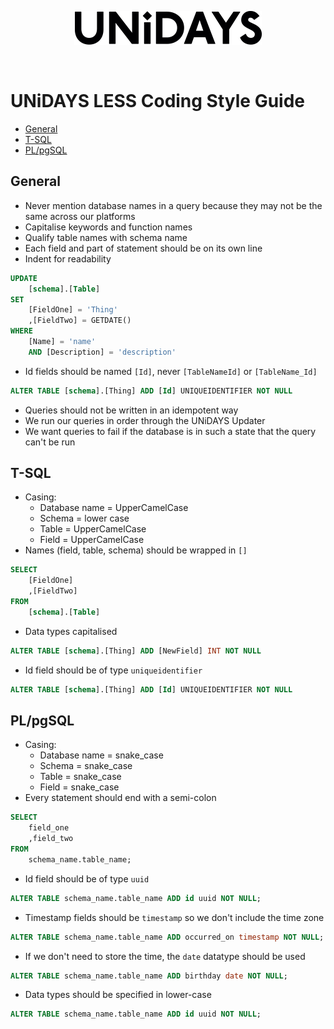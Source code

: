 <p align="center">
  <img src="../assets/UNiDAYS_Logo.png" />
</p>
<br/>

# UNiDAYS LESS Coding Style Guide

* [General](#General)
* [T-SQL](#T-SQL)
* [PL/pgSQL](#PL/pgSQL)

## General

* Never mention database names in a query because they may not be the same across our platforms
* Capitalise keywords and function names
* Qualify table names with schema name
* Each field and part of statement should be on its own line
* Indent for readability

```sql
UPDATE
    [schema].[Table]
SET
    [FieldOne] = 'Thing'
    ,[FieldTwo] = GETDATE()
WHERE
    [Name] = 'name'
    AND [Description] = 'description'
```

* Id fields should be named `[Id]`, never `[TableNameId]` or `[TableName_Id]`

```sql
ALTER TABLE [schema].[Thing] ADD [Id] UNIQUEIDENTIFIER NOT NULL
```

* Queries should not be written in an idempotent way
* We run our queries in order through the UNiDAYS Updater
* We want queries to fail if the database is in such a state that the query can't be run

## T-SQL

* Casing:
  * Database name = UpperCamelCase
  * Schema = lower case
  * Table = UpperCamelCase
  * Field = UpperCamelCase
* Names (field, table, schema) should be wrapped in `[]`

```sql
SELECT
    [FieldOne]
    ,[FieldTwo]
FROM
    [schema].[Table]
```

* Data types capitalised

```sql
ALTER TABLE [schema].[Thing] ADD [NewField] INT NOT NULL
```

* Id field should be of type `uniqueidentifier`

```sql
ALTER TABLE [schema].[Thing] ADD [Id] UNIQUEIDENTIFIER NOT NULL
```

## PL/pgSQL

* Casing:
  * Database name = snake_case
  * Schema = snake_case
  * Table = snake_case
  * Field = snake_case
* Every statement should end with a semi-colon

```sql
SELECT
    field_one
    ,field_two
FROM
    schema_name.table_name;
```

* Id field should be of type `uuid`

```sql
ALTER TABLE schema_name.table_name ADD id uuid NOT NULL;
```

* Timestamp fields should be `timestamp` so we don't include the time zone

```sql
ALTER TABLE schema_name.table_name ADD occurred_on timestamp NOT NULL;
```

* If we don't need to store the time, the `date` datatype should be used

```sql
ALTER TABLE schema_name.table_name ADD birthday date NOT NULL;
```

* Data types should be specified in lower-case

```sql
ALTER TABLE schema_name.table_name ADD id uuid NOT NULL;
```
